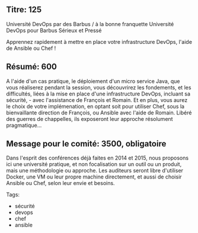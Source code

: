 Titre: 125
----

Université DevOps par des Barbus / à la bonne franquette
Université DevOps pour Barbus Sérieux et Pressé

Apprennez rapidement à mettre en place votre infrastructure DevOps, l'aide de Ansible ou Chef !


Résumé: 600
----

A l'aide d'un cas pratique, le déploiement d'un micro service Java, que vous réaliserez pendant la
session, vous découvrirez les fondements, et les difficultés, liées à la mise en place d'une
infrastructure DevOps, incluant sa sécurité, - avec l'assistance de François et Romain. Et en plus,
vous aurez le choix de votre implémenation, en optant soit pour utiliser Chef, sous la bienvaillante
direction de François, ou Ansible avec l'aide de Romain. Libéré des guerres de chappelles, ils exposeront
leur approche résolument pragmatique...

Message pour le comité: 3500, obligatoire
----

Dans l'esprit des conférences déjà faites en 2014 et 2015, nous proposons ici une université
pratique, et non focalisation sur un outil ou un produit, mais une méthodologie ou approche. Les
auditeurs seront libre d'utiliser Docker, une VM ou leur propre machine directement, et aussi de
choisir Ansible ou Chef, selon leur envie et besoins.

Tags:
* sécurité
* devops
* chef
* ansible
